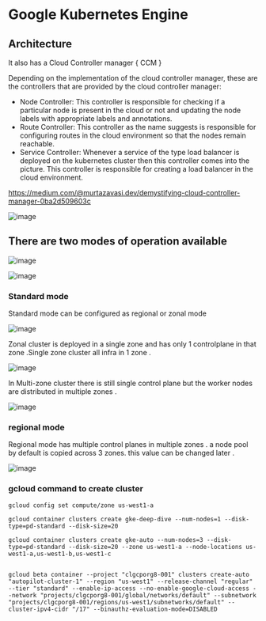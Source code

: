  # Google Kubernetes Engine

## Architecture
It also has a Cloud Controller manager { CCM }

Depending on the implementation of the cloud controller manager, these are the controllers that are provided by the cloud controller manager:

- Node Controller: This controller is responsible for checking if a particular node is present in the cloud or not and updating the node labels with appropriate labels and annotations.
- Route Controller: This controller as the name suggests is responsible for configuring routes in the cloud environment so that the nodes remain reachable.
- Service Controller: Whenever a service of the type load balancer is deployed on the kubernetes cluster then this controller comes into the picture. This controller is responsible for creating a load balancer in the cloud environment.

https://medium.com/@murtazavasi.dev/demystifying-cloud-controller-manager-0ba2d509603c 

![image](https://github.com/user-attachments/assets/0d1e4d7a-abf1-4d52-bdc5-22962923ab32)

## There are two modes of operation available

![image](https://github.com/user-attachments/assets/5184c3cb-2cc4-42d7-82ea-35b04620b307)

![image](https://github.com/user-attachments/assets/88fbe175-af9d-4e19-8478-01e9ce2bab5d)

### Standard mode

Standard mode can be configured as regional or zonal mode

![image](https://github.com/user-attachments/assets/a7ed3d0e-2e98-4ce4-af1e-11f15b2f2093)

Zonal cluster is deployed in a single zone and has only 1 controlplane in that zone .Single zone cluster all infra in 1 zone .

![image](https://github.com/user-attachments/assets/639139be-fb7f-447d-9590-a718ecb07430)

In Multi-zone cluster there is still single control plane but the worker nodes are distributed in multiple zones .

![image](https://github.com/user-attachments/assets/c05bd670-6d5e-4fcf-89e1-a9d5c3208210)

### regional mode 
Regional mode has multiple control planes in multiple zones . a node pool by default is copied across 3 zones. this value can be changed later .

![image](https://github.com/user-attachments/assets/72714d0e-4503-4865-a953-b5c451ef7ca2)

### gcloud command to create cluster

```
gcloud config set compute/zone us-west1-a

gcloud container clusters create gke-deep-dive --num-nodes=1 --disk-type=pd-standard --disk-size=20

gcloud container clusters create gke-auto --num-nodes=3 --disk-type=pd-standard --disk-size=20 --zone us-west1-a --node-locations us-west1-a,us-west1-b,us-west1-c


gcloud beta container --project "clgcporg8-001" clusters create-auto "autopilot-cluster-1" --region "us-west1" --release-channel "regular" --tier "standard" --enable-ip-access --no-enable-google-cloud-access --network "projects/clgcporg8-001/global/networks/default" --subnetwork "projects/clgcporg8-001/regions/us-west1/subnetworks/default" --cluster-ipv4-cidr "/17" --binauthz-evaluation-mode=DISABLED
```


